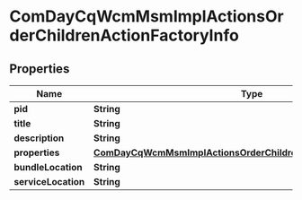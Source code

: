 
# ComDayCqWcmMsmImplActionsOrderChildrenActionFactoryInfo

## Properties
Name | Type | Description | Notes
------------ | ------------- | ------------- | -------------
**pid** | **String** |  |  [optional]
**title** | **String** |  |  [optional]
**description** | **String** |  |  [optional]
**properties** | [**ComDayCqWcmMsmImplActionsOrderChildrenActionFactoryProperties**](ComDayCqWcmMsmImplActionsOrderChildrenActionFactoryProperties.md) |  |  [optional]
**bundleLocation** | **String** |  |  [optional]
**serviceLocation** | **String** |  |  [optional]



